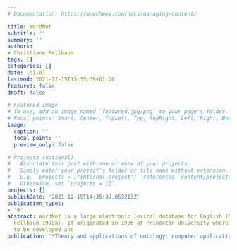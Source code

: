```yaml
---
# Documentation: https://wowchemy.com/docs/managing-content/

title: WordNet
subtitle: ''
summary: ''
authors:
- Christiane Fellbaum
tags: []
categories: []
date: -01-01
lastmod: 2021-12-15T15:35:39+01:00
featured: false
draft: false

# Featured image
# To use, add an image named `featured.jpg/png` to your page's folder.
# Focal points: Smart, Center, TopLeft, Top, TopRight, Left, Right, BottomLeft, Bottom, BottomRight.
image:
  caption: ''
  focal_point: ''
  preview_only: false

# Projects (optional).
#   Associate this post with one or more of your projects.
#   Simply enter your project's folder or file name without extension.
#   E.g. `projects = ["internal-project"]` references `content/project/deep-learning/index.md`.
#   Otherwise, set `projects = []`.
projects: []
publishDate: '2021-12-15T14:35:39.053213Z'
publication_types:
- '6'
abstract: WordNet is a large electronic lexical database for English (Miller 1995,
  Fellbaum 1998a). It originated in 1986 at Princeton University where it continues
  to be developed and
publication: '*Theory and applications of ontology: computer applications*'
---
```

